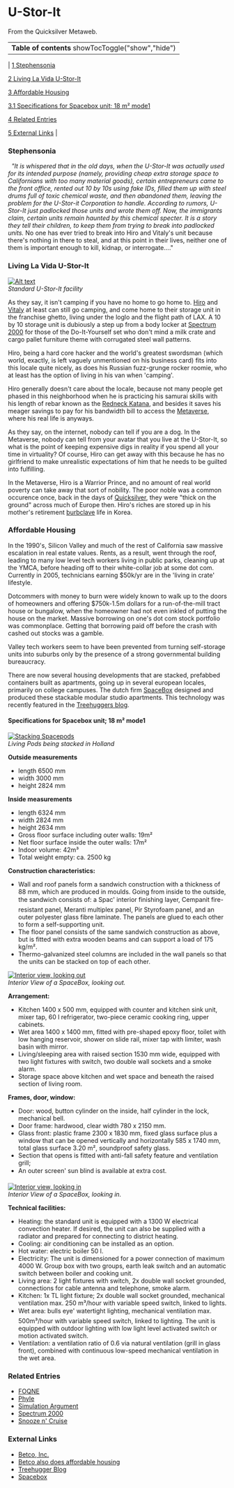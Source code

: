
# U-Stor-It

From the Quicksilver Metaweb.



|  |
| --- |
| **Table of contents** showTocToggle("show","hide") |
| 
[1 Stephensonia](/)


[2 Living La Vida U-Stor-It](/)


[3 Affordable Housing](/)


[3.1 Specifications for Spacebox unit; 18 m² mode1](/)


[4 Related Entries](/)


[5 External Links](/)
 |


### Stephensonia


  *"It is whispered that in the old days, when the U-Stor-It was actually used for its intended purpose (namely, providing cheap extra storage space to Californians with too many material goods), certain entrepreneurs came to the front office, rented out 10 by 10s using fake IDs, filled them up with steel drums full of toxic chemical waste, and then abandoned them, leaving the problem for the U-Stor-it Corporation to handle. According to rumors, U-Stor-It just padlocked those units and wrote them off. Now, the immigrants claim, certain units remain haunted by this chemical specter. It is a story they tell their children, to keep them from trying to break into padlocked units.*
No one has ever tried to break into Hiro and Vitaly's unit because there's nothing in there to steal, and at this point in their lives, neither one of them is important enough to kill, kidnap, or interrogate...."

### Living La Vida U-Stor-It


[![Alt text](/web/20060725223216im_/http://www.metaweb.com/wiki/upload/b/b4/Singlestory.jpg)](alt-text)  
*Standard U-Stor-It facility*

As they say, it isn't camping if you have no home to go home to. [Hiro](/hiro) and [Vitaly](/vitaly-chernobyl-and-the-meltdowns) at least can still go camping, and come home to their storage unit in the franchise ghetto, living under the loglo and the flight path of LAX. A 10 by 10 storage unit is dubiously a step up from a body locker at [Spectrum 2000](/spectrum-2000) for those of the Do-It-Yourself set who don't mind a milk crate and cargo pallet furniture theme with corrugated steel wall patterns.

Hiro, being a hard core hacker and the world's greatest swordsman (which world, exactly, is left vaguely unmentioned on his business card) fits into this locale quite nicely, as does his Russian fuzz-grunge rocker roomie, who at least has the option of living in his van when 'camping'.

Hiro generally doesn't care about the locale, because not many people get phased in this neighborhood when he is practicing his samurai skills with his length of rebar known as the [Redneck Katana](/redneck-katana), and besides it saves his meager savings to pay for his bandwidth bill to access the [Metaverse](/metaverse), where his real life is anyways.

As they say, on the internet, nobody can tell if you are a dog. In the Metaverse, nobody can tell from your avatar that you live at the U-Stor-It, so what is the point of keeping expensive digs in reality if you spend all your time in virtuality? Of course, Hiro can get away with this because he has no girlfriend to make unrealistic expectations of him that he needs to be guilted into fulfilling. 

In the Metaverse, Hiro is a Warrior Prince, and no amount of real world poverty can take away that sort of nobility. The poor noble was a common occurence once, back in the days of [Quicksilver](/quicksilver), they were "thick on the ground" across much of Europe then. Hiro's riches are stored up in his mother's retirement [burbclave](/burbclaves) life in Korea.

### Affordable Housing



In the 1990's, Silicon Valley and much of the rest of California saw massive escalation in real estate values. Rents, as a result, went through the roof, leading to many low level tech workers living in public parks, cleaning up at the YMCA, before heading off to their white-collar job at some dot com. Currently in 2005, technicians earning $50k/yr are in the 'living in crate' lifestyle.

Dotcommers with money to burn were widely known to walk up to the doors of homeowners and offering $750k-1.5m dollars for a run-of-the-mill tract house or bungalow, when the homeowner had not even inkled of putting the house on the market. Massive borrowing on one's dot com stock portfolio was commonplace. Getting that borrowing paid off before the crash with cashed out stocks was a gamble.

Valley tech workers seem to have been prevented from turning self-storage units into suburbs only by the presence of a strong governmental building bureaucracy.

There are now several housing developments that are stacked, prefabbed containers built as apartments, going up in several european locales, primarily on college campuses. The dutch firm [SpaceBox](/http-www-spacebox-info-index-eng-htm) designed and produced these stackable modular studio apartments. This technology was recently featured in the [Treehuggers blog](/http-www-treehugger-com-files-2005-01-almost-spacebox-php).

#### Specifications for Spacebox unit; 18 m² mode1


[![Stacking Spacepods](/web/20060725223216im_/http://www.metaweb.com/wiki/upload/c/c8/Technische-info-6.jpg)](stacking-spacepods)  
*Living Pods being stacked in Holland*

**Outside measurements**
* length 6500 mm
* width 3000 mm
* height 2824 mm


**Inside measurements** 
* length 6324 mm
* width 2824 mm
* height 2634 mm
* Gross floor surface including outer walls: 19m²
* Net floor surface inside the outer walls: 17m²
* Indoor volume: 42m³
* Total weight empty: ca. 2500 kg


**Construction characteristics:**
* Wall and roof panels form a sandwich construction with a thickness of 88 mm, which are produced in moulds. Going from inside to the outside, the sandwich consists of: a Spac' interior finishing layer, Cempanit fire-resistant panel, Meranti multiplex panel, Pir Styrofoam panel, and an outer polyester glass fibre laminate. The panels are glued to each other to form a self-supporting unit.
* The floor panel consists of the same sandwich construction as above, but is fitted with extra wooden beams and can support a load of 175 kg/m².
* Thermo-galvanized steel columns are included in the wall panels so that the units can be stacked on top of each other.


[![Interior view, looking out](/web/20060725223216im_/http://www.metaweb.com/wiki/upload/3/3f/Interieur-3.jpg)](interior-view-looking-out)  
*Interior View of a SpaceBox, looking out.*

**Arrangement:** 
* Kitchen 1400 x 500 mm, equipped with counter and kitchen sink unit, mixer tap, 60 l refrigerator, two-piece ceramic cooking ring, upper cabinets.
* Wet area 1400 x 1400 mm, fitted with pre-shaped epoxy floor, toilet with low hanging reservoir, shower on slide rail, mixer tap with limiter, wash basin with mirror.
* Living/sleeping area with raised section 1530 mm wide, equipped with two light fixtures with switch, two double wall sockets and a smoke alarm.
* Storage space above kitchen and wet space and beneath the raised section of living room.


**Frames, door, window:**
* Door: wood, button cylinder on the inside, half cylinder in the lock, mechanical bell.
* Door frame: hardwood, clear width 780 x 2150 mm.
* Glass front: plastic frame 2300 x 1830 mm, fixed glass surface plus a window that can be opened vertically and horizontally 585 x 1740 mm, total glass surface 3.20 m², soundproof safety glass.
* Section that opens is fitted with anti-fall safety feature and ventilation grill;
* An outer screen' sun blind is available at extra cost.


[![Interior view, looking in](/web/20060725223216im_/http://www.metaweb.com/wiki/upload/4/44/Interieur-4.jpg)](interior-view-looking-in)  
*Interior View of a SpaceBox, looking in.*

**Technical facilities:**
* Heating: the standard unit is equipped with a 1300 W electrical convection heater. If desired, the unit can also be supplied with a radiator and prepared for connecting to district heating.
* Cooling: air conditioning can be installed as an option.
* Hot water: electric boiler 50 l.
* Electricity: The unit is dimensioned for a power connection of maximum 4000 W. Group box with two groups, earth leak switch and an automatic switch between boiler and cooking unit.
* Living area: 2 light fixtures with switch, 2x double wall socket grounded, connections for cable antenna and telephone, smoke alarm.
* Kitchen: 1x TL light fixture; 2x double wall socket grounded, mechanical ventilation max. 250 m³/hour with variable speed switch, linked to lights.
* Wet area: bulls eye' watertight lighting, mechanical ventilation max. 500m³/hour with variable speed switch, linked to lighting. The unit is equipped with outdoor lighting with low light level activated switch or motion activated switch.
* Ventilation: a ventilation ratio of 0.6 via natural ventilation (grill in glass front), combined with continuous low-speed mechanical ventilation in the wet area.


### Related Entries


* [FOQNE](/foqne)
* [Phyle](/phyle)
* [Simulation Argument](/simulation-argument)
* [Spectrum 2000](/spectrum-2000)
* [Snooze n' Cruise](/snooze-n-cruise)


### External Links


* [Betco, Inc.](/http-www-betcoinc-com)
* [Betco also does affordable housing](/http-www-betcoinc-habitat-com-construction-htm)
* [Treehugger Blog](/http-www-treehugger-com-files-2005-01-almost-spacebox-php)
* [Spacebox](/http-www-spacebox-info)
